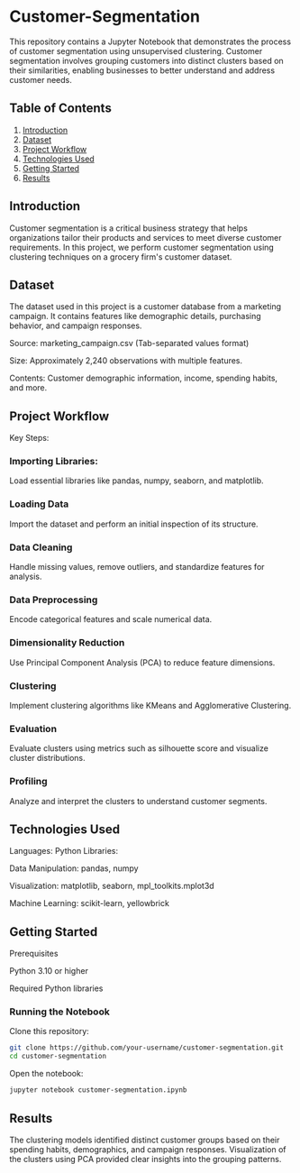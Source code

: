 # Customer-Segmentation

This repository contains a Jupyter Notebook that demonstrates the process of customer segmentation using unsupervised clustering. Customer segmentation involves grouping customers into distinct clusters based on their similarities, enabling businesses to better understand and address customer needs.

## Table of Contents

1. [Introduction](#Introduction)
2. [Dataset](#Dataset)
3. [Project Workflow](#Project-Workflow)
4. [Technologies Used](#Technologies-Used)
5. [Getting Started](#Getting-Started)
6. [Results](#Results)



## Introduction

Customer segmentation is a critical business strategy that helps organizations tailor their products and services to meet diverse customer requirements. In this project, we perform customer segmentation using clustering techniques on a grocery firm's customer dataset.

## Dataset

The dataset used in this project is a customer database from a marketing campaign. It contains features like demographic details, purchasing behavior, and campaign responses.

Source: marketing_campaign.csv (Tab-separated values format)

Size: Approximately 2,240 observations with multiple features.

Contents: Customer demographic information, income, spending habits, and more.

## Project Workflow

Key Steps:

### Importing Libraries:

Load essential libraries like pandas, numpy, seaborn, and matplotlib.

### Loading Data

Import the dataset and perform an initial inspection of its structure.

### Data Cleaning

Handle missing values, remove outliers, and standardize features for analysis.

### Data Preprocessing

Encode categorical features and scale numerical data.

### Dimensionality Reduction

Use Principal Component Analysis (PCA) to reduce feature dimensions.

### Clustering

Implement clustering algorithms like KMeans and Agglomerative Clustering.

### Evaluation

Evaluate clusters using metrics such as silhouette score and visualize cluster distributions.

### Profiling

Analyze and interpret the clusters to understand customer segments.

## Technologies Used

Languages: Python
Libraries:

Data Manipulation: pandas, numpy

Visualization: matplotlib, seaborn, mpl_toolkits.mplot3d

Machine Learning: scikit-learn, yellowbrick

## Getting Started

Prerequisites

Python 3.10 or higher

Required Python libraries

### Running the Notebook

Clone this repository:
```bash
git clone https://github.com/your-username/customer-segmentation.git
cd customer-segmentation
```

Open the notebook:
```bash
jupyter notebook customer-segmentation.ipynb
```

## Results
The clustering models identified distinct customer groups based on their spending habits, demographics, and campaign responses.
Visualization of the clusters using PCA provided clear insights into the grouping patterns.
